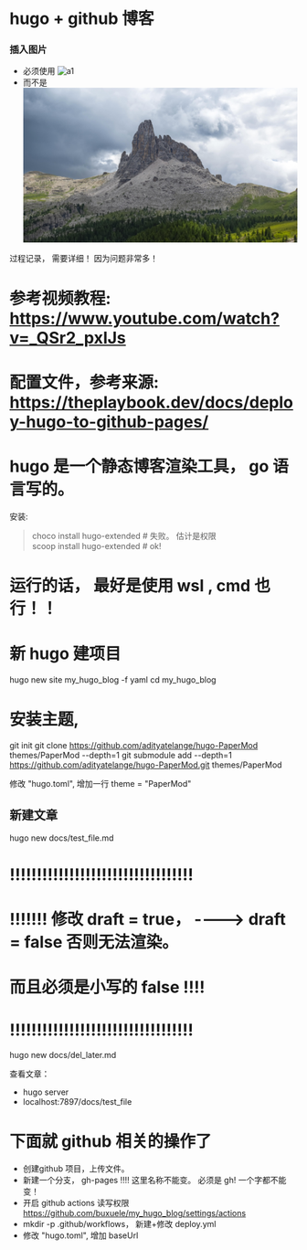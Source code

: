 # hugo + github 博客

### 插入图片
- 必须使用 ![a1](/my_hugo_blog/images/a1.jpg)
- 而不是    ![a1](images/a1.jpg)

过程记录， 需要详细！ 因为问题非常多！


# 参考视频教程:          https://www.youtube.com/watch?v=_QSr2_pxIJs
# 配置文件，参考来源:     https://theplaybook.dev/docs/deploy-hugo-to-github-pages/


# hugo 是一个静态博客渲染工具， go 语言写的。
安装: 
> choco install hugo-extended  # 失败。 估计是权限  
> scoop install hugo-extended  # ok!
# 运行的话， 最好是使用 wsl , cmd 也行！！


# 新 hugo 建项目
hugo new site my_hugo_blog -f yaml
cd my_hugo_blog


# 安装主题, 
git init
git clone https://github.com/adityatelange/hugo-PaperMod themes/PaperMod --depth=1
git submodule add --depth=1 https://github.com/adityatelange/hugo-PaperMod.git themes/PaperMod

修改 "hugo.toml",  增加一行
theme = "PaperMod"


## 新建文章
hugo new docs/test_file.md
# !!!!!!!!!!!!!!!!!!!!!!!!!!!!!!!!!!
# !!!!!!!  修改 draft = true， ----> draft = false 否则无法渲染。
#  而且必须是小写的 false !!!!
# !!!!!!!!!!!!!!!!!!!!!!!!!!!!!!!!!!

hugo new docs/del_later.md

查看文章：    
- hugo server
- localhost:7897/docs/test_file


# 下面就 github 相关的操作了
- 创建github 项目，上传文件。
- 新建一个分支， gh-pages !!!! 这里名称不能变。 必须是 gh! 一个字都不能变！
- 开启 github actions 读写权限 https://github.com/buxuele/my_hugo_blog/settings/actions
- mkdir -p .github/workflows， 新建+修改 deploy.yml
- 修改 "hugo.toml",  增加 baseUrl 
